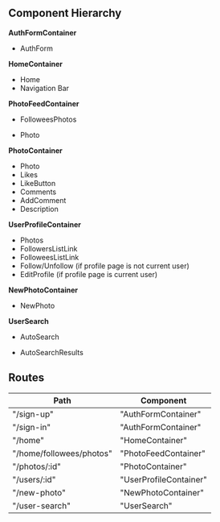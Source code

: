 ## Component Hierarchy

**AuthFormContainer**
 - AuthForm

**HomeContainer**
 - Home
 - Navigation Bar

**PhotoFeedContainer**
 - FolloweesPhotos
  * Photo

**PhotoContainer**
  - Photo
  - Likes
  - LikeButton
  - Comments
  - AddComment
  - Description

**UserProfileContainer**
 - Photos
 - FollowersListLink
 - FolloweesListLink
 - Follow/Unfollow (if profile page is not current user)
 - EditProfile (if profile page is current user)


**NewPhotoContainer**
 - NewPhoto

**UserSearch**
 + AutoSearch
 * AutoSearchResults

## Routes

|Path   | Component   |
|-------|-------------|
| "/sign-up" | "AuthFormContainer" |
| "/sign-in" | "AuthFormContainer" |
| "/home" | "HomeContainer" |
| "/home/followees/photos" | "PhotoFeedContainer" |
| "/photos/:id" | "PhotoContainer" |
| "/users/:id" | "UserProfileContainer" |
| "/new-photo" | "NewPhotoContainer" |
| "/user-search" | "UserSearch" |
